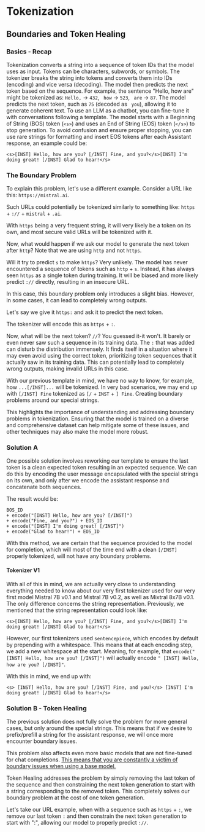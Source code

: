 # Tokenization

## Boundaries and Token Healing

### Basics - Recap

Tokenization converts a string into a sequence of token IDs that the model uses as input. Tokens can be characters, subwords, or symbols. The tokenizer breaks the string into tokens and converts them into IDs (encoding) and vice versa (decoding). The model then predicts the next token based on the sequence. For example, the sentence "Hello, how are" might be tokenized as: `Hello,` -> `432`, ` how` -> `523`, ` are` -> `87`. The model predicts the next token, such as `75` (decoded as ` you`), allowing it to generate coherent text. To use an LLM as a chatbot, you can fine-tune it with conversations following a template. The model starts with a Beginning of String (BOS) token (`<s>`) and uses an End of String (EOS) token (`</s>`) to stop generation. To avoid confusion and ensure proper stopping, you can use rare strings for formatting and insert EOS tokens after each Assistant response, an example could be:
```
<s>[INST] Hello, how are you? [/INST] Fine, and you?</s>[INST] I'm doing great! [/INST] Glad to hear!</s>
```

### The Boundary Problem

To explain this problem, let's use a different example. Consider a URL like this: `https://mistral.ai`.

Such URLs could potentially be tokenized similarly to something like: `https` + `://` + `mistral` + `.ai`.

With `https` being a very frequent string, it will very likely be a token on its own, and most secure valid URLs will be tokenized with it.

Now, what would happen if we ask our model to generate the next token after `http`? Note that we are using `http` and not `https`.

Will it try to predict `s` to make `https`? Very unlikely. The model has never encountered a sequence of tokens such as `http` + `s`. Instead, it has always seen `https` as a single token during training. It will be biased and more likely predict `://` directly, resulting in an insecure URL.

In this case, this boundary problem only introduces a slight bias. However, in some cases, it can lead to completely wrong outputs.

Let's say we give it `https:` and ask it to predict the next token.

The tokenizer will encode this as `https` + `:`.

Now, what will be the next token? `//`? You guessed it-it won't. It barely or even never saw such a sequence in its training data. The `:` that was added can disturb the distribution immensely. It finds itself in a situation where it may even avoid using the correct token, prioritizing token sequences that it actually saw in its training data. This can potentially lead to completely wrong outputs, making invalid URLs in this case.

With our previous template in mind, we have no way to know, for example, how `...[/INST]...` will be tokenized. In very bad scenarios, we may end up with `[/INST] Fine` tokenized as `[/` + `INST` + `] Fine`. Creating boundary problems around our special strings.

This highlights the importance of understanding and addressing boundary problems in tokenization. Ensuring that the model is trained on a diverse and comprehensive dataset can help mitigate some of these issues, and other techniques may also make the model more robust.

### Solution A
One possible solution involves reworking our template to ensure the last token is a clean expected token resulting in an expected sequence. We can do this by encoding the user message encapsulated with the special strings on its own, and only after we encode the assistant response and concatenate both sequences.

The result would be:
```
BOS_ID
+ encode("[INST] Hello, how are you? [/INST]")
+ encode("Fine, and you?") + EOS_ID
+ encode("[INST] I'm doing great! [/INST]")
+ encode("Glad to hear!") + EOS_ID
```

With this method, we are certain that the sequence provided to the model for completion, which will most of the time end with a clean `[/INST]` properly tokenized, will not have any boundary problems.

#### Tokenizer V1
With all of this in mind, we are actually very close to understanding everything needed to know about our very first tokenizer used for our very first model Mistral 7B v0.1 and Mistral 7B v0.2, as well as Mixtral 8x7B v0.1. The only difference concerns the string representation. Previously, we mentioned that the string representation could look like:
```
<s>[INST] Hello, how are you? [/INST] Fine, and you?</s>[INST] I'm doing great! [/INST] Glad to hear!</s>
```
However, our first tokenizers used `sentencepiece`, which encodes by default by prepending with a whitespace. This means that at each encoding step, we add a new whitespace at the start. Meaning, for example, that `encode("[INST] Hello, how are you? [/INST]")` will actually encode `" [INST] Hello, how are you? [/INST]"`.

With this in mind, we end up with:
```
<s> [INST] Hello, how are you? [/INST] Fine, and you?</s> [INST] I'm doing great! [/INST] Glad to hear!</s>
```

### Solution B - Token Healing

The previous solution does not fully solve the problem for more general cases, but only around the special strings. This means that if we desire to prefix/prefill a string for the assistant response, we will once more encounter boundary issues.

This problem also affects even more basic models that are not fine-tuned for chat completions. <u>This means that you are constantly a victim of boundary issues when using a base model.</u>

Token Healing addresses the problem by simply removing the last token of the sequence and then constraining the next token generation to start with a string corresponding to the removed token. This completely solves our boundary problem at the cost of one token generation.

Let's take our URL example, when with a sequence such as `https` + `:`, we remove our last token `:` and then constrain the next token generation to start with ":", allowing our model to properly predict `://`.
